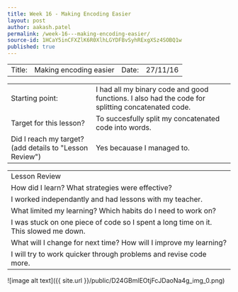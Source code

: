 ```yaml
---
title: Week 16 - Making Encoding Easier
layout: post
author: aakash.patel
permalink: /week-16---making-encoding-easier/
source-id: 1HCaY5inCFXZlK6R0XlhLGYDFBvSyhRExgXSz4SOBQ1w
published: true
---
```

<table>
  <tr>
    <td>Title:  </td>
    <td>Making encoding easier</td>
    <td> Date:  </td>
    <td>27/11/16</td>
  </tr>
</table>


<table>
  <tr>
    <td>Starting point:</td>
    <td>I  had all my binary code and good functions. I also had the code for splitting concatenated code.</td>
  </tr>
  <tr>
    <td>Target for this lesson?</td>
    <td>To succesfully split my concatenated code into words.</td>
  </tr>
  <tr>
    <td>Did I reach my target? 
(add details to "Lesson Review")</td>
    <td>Yes becauase I managed to.</td>
  </tr>
</table>


<table>
  <tr>
    <td>Lesson Review</td>
  </tr>
  <tr>
    <td>How did I learn? What strategies were effective? </td>
  </tr>
  <tr>
    <td>I worked independantly and had lessons with my teacher.</td>
  </tr>
  <tr>
    <td>What limited my learning? Which habits do I need to work on? </td>
  </tr>
  <tr>
    <td>I was stuck on one piece of code so I spent a long time on it. This slowed me down.</td>
  </tr>
  <tr>
    <td>What will I change for next time? How will I improve my learning?</td>
  </tr>
  <tr>
    <td>I will try to work quicker through problems and revise code more.</td>
  </tr>
</table>


![image alt text]({{ site.url }}/public/D24GBmlEOtjFcJDaoNa4g_img_0.png)

